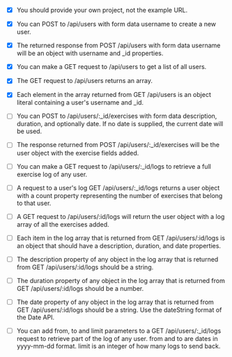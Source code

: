 
- [x] You should provide your own project, not the example URL.
- [x] You can POST to /api/users with form data username to create a new user.
- [x] The returned response from POST /api/users with form data username will be an object with 
username and _id properties.

- [x] You can make a GET request to /api/users to get a list of all users.
- [x] The GET request to /api/users returns an array.
- [x] Each element in the array returned from GET /api/users is an object literal containing a 
user's username and _id.

- [ ] You can POST to /api/users/:_id/exercises with form data description, duration, and 
optionally date. If no date is supplied, the current date will be used.

- [ ] The response returned from POST /api/users/:_id/exercises will be the user object with the 
exercise fields added.

- [ ] You can make a GET request to /api/users/:_id/logs to retrieve a full exercise log of any user.
- [ ] A request to a user's log GET /api/users/:_id/logs returns a user object with a count 
property representing the number of exercises that belong to that user.

- [ ] A GET request to /api/users/:id/logs will return the user object with a log array of all 
the exercises added.

- [ ] Each item in the log array that is returned from GET /api/users/:id/logs is an object 
that should have a description, duration, and date properties.

- [ ] The description property of any object in the log array that is returned from GET 
/api/users/:id/logs should be a string.

- [ ] The duration property of any object in the log array that is returned from GET 
/api/users/:id/logs should be a number.

- [ ] The date property of any object in the log array that is returned from GET /api/users/:id/logs 
should be a string. Use the dateString format of the Date API.

- [ ] You can add from, to and limit parameters to a GET /api/users/:_id/logs request to retrieve 
part of the log of any user. from and to are dates in yyyy-mm-dd format. limit is an integer of 
how many logs to send back.

